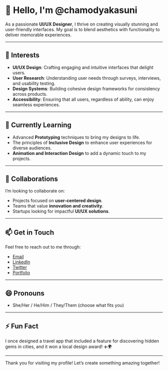 # 👋 Hello, I'm @chamodyakasuni

As a passionate **UI/UX Designer**, I thrive on creating visually stunning and user-friendly interfaces. My goal is to blend aesthetics with functionality to deliver memorable experiences.

---

## 👀 Interests
- **UI/UX Design**: Crafting engaging and intuitive interfaces that delight users.
- **User Research**: Understanding user needs through surveys, interviews, and usability testing.
- **Design Systems**: Building cohesive design frameworks for consistency across products.
- **Accessibility**: Ensuring that all users, regardless of ability, can enjoy seamless experiences.

---

## 🌱 Currently Learning
- Advanced **Prototyping** techniques to bring my designs to life.
- The principles of **Inclusive Design** to enhance user experiences for diverse audiences.
- **Animation and Interaction Design** to add a dynamic touch to my projects.

---

## 💞 Collaborations
I’m looking to collaborate on:
- Projects focused on **user-centered design**.
- Teams that value **innovation and creativity**.
- Startups looking for impactful **UI/UX solutions**.

---

## 📫 Get in Touch
Feel free to reach out to me through:
- [Email](mailto:your-email@example.com)
- [LinkedIn](https://www.linkedin.com/in/your-profile)
- [Twitter](https://twitter.com/your-profile)
- [Portfolio](https://yourportfolio.com)

---

## 😄 Pronouns
- She/Her / He/Him / They/Them (choose what fits you)

---

## ⚡ Fun Fact
I once designed a travel app that included a feature for discovering hidden gems in cities, and it won a local design award! ✈️🌍

---

Thank you for visiting my profile! Let’s create something amazing together!
